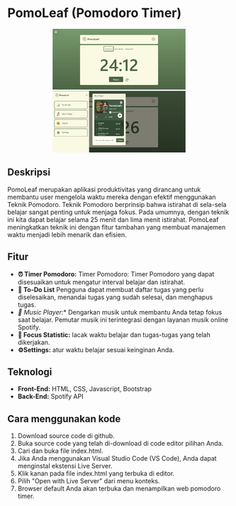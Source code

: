 # PomoLeaf (Pomodoro Timer)

<div align="center">
  <img src="assets/img/homepage.png" alt="Tampilan1" width="300"/>
  <img src="assets/img/music_player.png" alt="Tampilan2" width="300"/>
</div>

## Deskripsi
PomoLeaf merupakan aplikasi produktivitas yang dirancang untuk membantu user mengelola waktu mereka dengan efektif menggunakan Teknik Pomodoro. Teknik Pomodoro berprinsip bahwa istirahat di sela-sela belajar sangat penting untuk menjaga fokus. Pada umumnya, dengan teknik ini kita dapat belajar selama 25 menit dan lima menit istirahat. PomoLeaf meningkatkan teknik ini dengan fitur tambahan yang membuat manajemen waktu menjadi lebih menarik dan efisien.

## Fitur
- **⏰ Timer Pomodoro:** Timer Pomodoro: Timer Pomodoro yang dapat disesuaikan untuk mengatur interval belajar dan istirahat.
- **📝 To-Do List** Pengguna dapat membuat daftar tugas yang perlu diselesaikan, menandai tugas yang sudah selesai, dan menghapus tugas.
- *🎵 Music Player:** Dengarkan musik untuk membantu Anda tetap fokus saat belajar. Pemutar musik ini terintegrasi dengan layanan musik online Spotify.
- **📕 Focus Statistic:** lacak waktu belajar dan tugas-tugas yang telah dikerjakan.
- **⚙️Settings:** atur waktu belajar sesuai keinginan Anda.

## Teknologi
- **Front-End:** HTML, CSS, Javascript, Bootstrap
- **Back-End:** Spotify API

## Cara menggunakan kode
1.	Download source code di github.
2.	Buka source code yang telah di-download di code editor pilihan Anda.
3.	Cari dan buka file index.html.
4.	Jika Anda menggunakan Visual Studio Code (VS Code), Anda dapat menginstal ekstensi Live Server.
5.	Klik kanan pada file index.html yang terbuka di editor.
6.	Pilih "Open with Live Server" dari menu konteks.
7.	Browser default Anda akan terbuka dan menampilkan web pomodoro timer.

